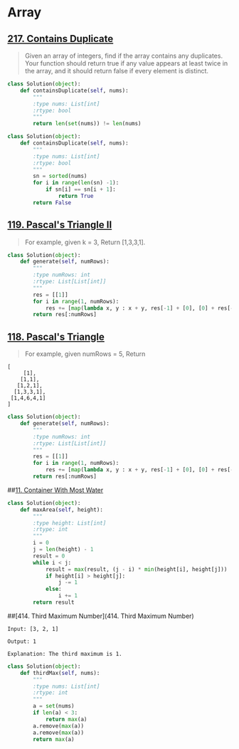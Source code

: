# Array



## [217. Contains Duplicate](https://leetcode.com/problems/contains-duplicate/)
>Given an array of integers, find if the array contains any duplicates. Your function should return true if any value appears at least twice in the array, and it should return false if every element is distinct.
```python
class Solution(object):
    def containsDuplicate(self, nums):
        """
        :type nums: List[int]
        :rtype: bool
        """
        return len(set(nums)) != len(nums)

class Solution(object):
    def containsDuplicate(self, nums):
        """
        :type nums: List[int]
        :rtype: bool
        """
        sn = sorted(nums)
        for i in range(len(sn) -1):
            if sn[i] == sn[i + 1]:
                return True
        return False
```
## [119. Pascal's Triangle II](https://leetcode.com/problems/pascals-triangle-ii/)
>For example, given k = 3,  Return [1,3,3,1].
```python
class Solution(object):
    def generate(self, numRows):
        """
        :type numRows: int
        :rtype: List[List[int]]
        """
        res = [[1]]
        for i in range(1, numRows):
            res += [map(lambda x, y : x + y, res[-1] + [0], [0] + res[-1])]
        return res[:numRows]
```
## [118. Pascal's Triangle](https://leetcode.com/problems/pascals-triangle/)
>For example, given numRows = 5,
>Return
```
[
     [1],
    [1,1],
   [1,2,1],
  [1,3,3,1],
 [1,4,6,4,1]
]
```

```python
class Solution(object):
    def generate(self, numRows):
        """
        :type numRows: int
        :rtype: List[List[int]]
        """
        res = [[1]]
        for i in range(1, numRows):
            res += [map(lambda x, y : x + y, res[-1] + [0], [0] + res[-1])]
        return res[:numRows]
```
##[11. Container With Most Water](https://leetcode.com/problems/container-with-most-water/)
```python
class Solution(object):
    def maxArea(self, height):
        """
        :type height: List[int]
        :rtype: int
        """
        i = 0
        j = len(height) - 1
        result = 0 
        while i < j:
            result = max(result, (j - i) * min(height[i], height[j]))
            if height[i] > height[j]:
                j -= 1
            else:
                i += 1
        return result
```

##[414. Third Maximum Number](414. Third Maximum Number)
```
Input: [3, 2, 1]

Output: 1

Explanation: The third maximum is 1.

```
```python
class Solution(object):
    def thirdMax(self, nums):
        """
        :type nums: List[int]
        :rtype: int
        """
        a = set(nums)
        if len(a) < 3:
            return max(a)
        a.remove(max(a))
        a.remove(max(a))
        return max(a)
```
